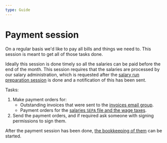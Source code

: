```yaml
---
type: Guide
---
```


# Payment session

On a regular basis we'd like to pay all bills and things we need to. This session is meant to get all of those tasks done.

Ideally this session is done timely so all the salaries can be paid before the end of the month. This session requires that the salaries are processed by our salary administration, which is requested after the [salary run preparation session](salary-session.md) is done and a notification of this has been sent.

Tasks:

1. Make payment orders for:
   * Outstanding invoices that were sent to the [invoices email group](https://groups.google.com/a/publiccode.net/g/invoices).
   * Payment orders for the [salaries `SEPA` file and the wage taxes](salary-administration.md).
2. Send the payment orders, and if required ask someone with signing permissions to sign them.

After the payment session has been done, [the bookkeeping of them](bookkeeping.md#invoices--payable) can be started.
